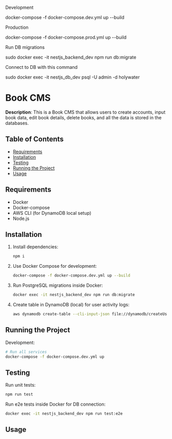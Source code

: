 Development 

docker-compose -f docker-compose.dev.yml up --build

Production

docker-compose -f docker-compose.prod.yml up --build

Run DB migrations

sudo docker exec -it nestjs_backend_dev npm run db:migrate

Connect to DB with this command

sudo docker exec -it nestjs_db_dev psql -U admin -d holywater

# Book CMS

**Description**: This is a Book CMS that allows users to create accounts, input book data, edit book details, delete books, and all the data is stored in the databases.

## Table of Contents

- [Requirements](#Requirements)
- [Installation](#installation)
- [Testing](#testing)
- [Running the Project](#running-the-project)
- [Usage](#usage)

## Requirements

- Docker
- Docker-compose
- AWS CLI (for DynamoDB local setup)
- Node.js

## Installation

1. Install dependencies:
    ```bash
    npm i
    ```

2. Use Docker Compose for development:
    ```bash
    docker-compose -f docker-compose.dev.yml up --build
    ```

3. Run PostgreSQL migrations inside Docker:
    ```bash
    docker exec -it nestjs_backend_dev npm run db:migrate
    ```

4. Create table in DynamoDB (local) for user activity logs:
    ```bash
    aws dynamodb create-table --cli-input-json file://dynamodb/createUserActivityTable.json --endpoint-url http://localhost:8000
    ```
## Running the Project

Development:
```bash
# Run all services
docker-compose -f docker-compose.dev.yml up
```

## Testing
Run unit tests:

```bash
npm run test
```

Run e2e tests inside Docker for DB connection:

```bash
docker exec -it nestjs_backend_dev npm run test:e2e
```

## Usage
